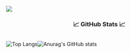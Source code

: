 <img src="https://capsule-render.vercel.app/api?type=wave&color=auto&height=200&section=header&text=Sieon%20Keum&fontSize=50" />

<h3 align="center">📈 GitHub Stats 📈</h3>

<div align="center">
  <div style="display: flex; gap: 20;">
    
  ![Top Langs](https://github-readme-stats.vercel.app/api/top-langs/?username=Comeoksal&layout=compact)

  ![Anurag's GitHub stats](https://github-readme-stats.vercel.app/api?username=anuraghazra&show_icons=true&theme=radical)
  
  </div>
</div>

